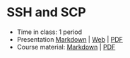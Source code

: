 # SSH and SCP

- Time in class: 1 period
- Presentation [Markdown](./PRESENTATION.md) |
  [Web](https://heig-vd-dai-course.github.io/heig-vd-dai-course/12-ssh-and-scp/)
  |
  [PDF](https://heig-vd-dai-course.github.io/heig-vd-dai-course/12-ssh-and-scp/12-ssh-and-scp-presentation.pdf)<!-- | [Video (in French)]() -->
- Course material: [Markdown](./COURSE_MATERIAL.md) |
  [PDF](https://heig-vd-dai-course.github.io/heig-vd-dai-course/12-ssh-and-scp/12-ssh-and-scp-course-material.pdf)

